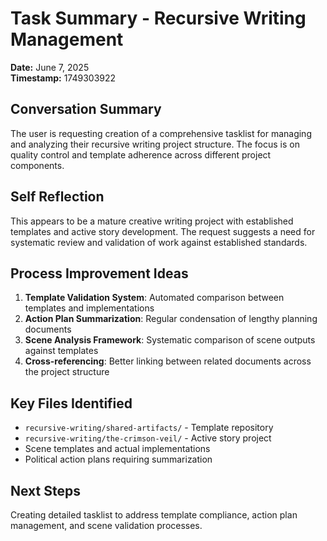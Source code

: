 # Task Summary - Recursive Writing Management

**Date:** June 7, 2025  
**Timestamp:** 1749303922

## Conversation Summary

The user is requesting creation of a comprehensive tasklist for managing and analyzing their recursive writing project structure. The focus is on quality control and template adherence across different project components.

## Self Reflection

This appears to be a mature creative writing project with established templates and active story development. The request suggests a need for systematic review and validation of work against established standards.

## Process Improvement Ideas

1. **Template Validation System**: Automated comparison between templates and implementations
2. **Action Plan Summarization**: Regular condensation of lengthy planning documents
3. **Scene Analysis Framework**: Systematic comparison of scene outputs against templates
4. **Cross-referencing**: Better linking between related documents across the project structure

## Key Files Identified

- `recursive-writing/shared-artifacts/` - Template repository
- `recursive-writing/the-crimson-veil/` - Active story project
- Scene templates and actual implementations
- Political action plans requiring summarization

## Next Steps

Creating detailed tasklist to address template compliance, action plan management, and scene validation processes.
